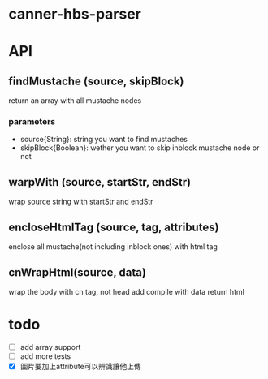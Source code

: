 # canner-hbs-parser
# API
## findMustache (source, skipBlock)
return an array with all mustache nodes
### parameters
*	source{String}: string you want to find mustaches
*	skipBlock{Boolean}: wether you want to skip inblock mustache node or not

## warpWith (source, startStr, endStr)
wrap source string with startStr and endStr

## encloseHtmlTag (source, tag, attributes)
enclose all mustache(not including inblock ones) with html tag

## cnWrapHtml(source, data)
wrap the body with cn tag, not head
add compile with data
return html

# todo
- [ ] add array support
- [ ] add more tests
- [x] 圖片要加上attribute可以辨識讓他上傳